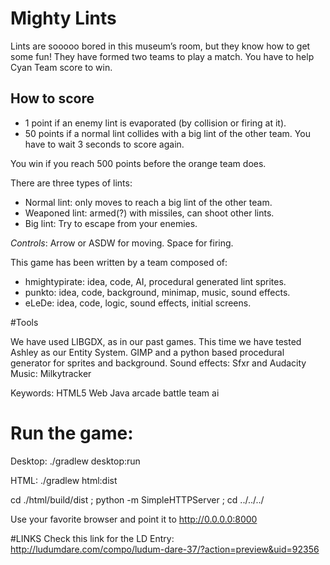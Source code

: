 # Mighty Lints

Lints are sooooo bored in this museum’s room, but they know how to get some fun! They have formed two teams to play a match. You have to help Cyan Team score to win.


## How to score
 - 1 point if an enemy lint is evaporated (by collision or firing at it).
 - 50 points if a normal lint collides with a big lint of the other team. You have to wait 3 seconds to score again.


You win if you reach 500 points before the orange team does.


There are three types of lints:
 - Normal lint: only moves to reach a big lint of the other team.
 - Weaponed lint: armed(?) with missiles, can shoot other lints.
 - Big lint: Try to escape from your enemies.


_Controls_: Arrow or ASDW for moving. Space for firing.


This game has been written by a team composed of:


 - hmightypirate: idea, code, AI, procedural generated lint sprites.
 - punkto: idea, code, background, minimap, music, sound effects.
 - eLeDe: idea, code, logic, sound effects, initial screens.

#Tools

We have used LIBGDX, as in our past games. This time we have tested Ashley as our Entity System.
GIMP and a python based procedural generator for sprites and background.
Sound effects: Sfxr and Audacity
Music: Milkytracker


Keywords:
HTML5
Web
Java
arcade
battle
team
ai



# Run the game:

Desktop:
./gradlew desktop:run

HTML:
./gradlew html:dist

cd ./html/build/dist ; python -m SimpleHTTPServer ; cd ../../../

Use your favorite browser and point it to http://0.0.0.0:8000


#LINKS
Check this link for the LD Entry: http://ludumdare.com/compo/ludum-dare-37/?action=preview&uid=92356
